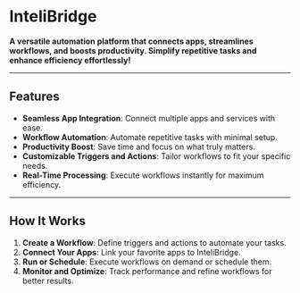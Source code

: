 # **InteliBridge**

**A versatile automation platform that connects apps, streamlines workflows, and boosts productivity. Simplify repetitive tasks and enhance efficiency effortlessly!**

---

## **Features**
- **Seamless App Integration**: Connect multiple apps and services with ease.
- **Workflow Automation**: Automate repetitive tasks with minimal setup.
- **Productivity Boost**: Save time and focus on what truly matters.
- **Customizable Triggers and Actions**: Tailor workflows to fit your specific needs.
- **Real-Time Processing**: Execute workflows instantly for maximum efficiency.

---

## **How It Works**
1. **Create a Workflow**: Define triggers and actions to automate your tasks.
2. **Connect Your Apps**: Link your favorite apps to InteliBridge.
3. **Run or Schedule**: Execute workflows on demand or schedule them.
4. **Monitor and Optimize**: Track performance and refine workflows for better results.
